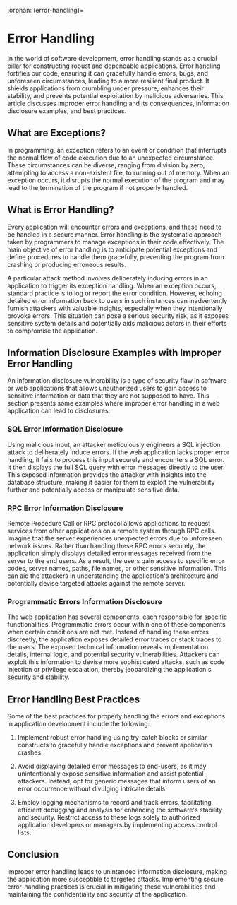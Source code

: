 :orphan:
(error-handling)=

# Error Handling

In the world of software development, error handling stands as a crucial pillar for constructing robust and dependable applications. Error handling fortifies our code, ensuring it can gracefully handle errors, bugs, and unforeseen circumstances, leading to a more resilient final product. It shields applications from crumbling under pressure, enhances their stability, and prevents potential exploitation by malicious adversaries. This article discusses improper error handling and its consequences, information disclosure examples, and best practices.

## What are Exceptions?

In programming, an exception refers to an event or condition that interrupts the normal flow of code execution due to an unexpected circumstance. These circumstances can be diverse, ranging from division by zero, attempting to access a non-existent file, to running out of memory. When an exception occurs, it disrupts the normal execution of the program and may lead to the termination of the program if not properly handled.

## What is Error Handling?

Every application will encounter errors and exceptions, and these need to be handled in a secure manner. Error handling is the systematic approach taken by programmers to manage exceptions in their code effectively. The main objective of error handling is to anticipate potential exceptions and define procedures to handle them gracefully, preventing the program from crashing or producing erroneous results.

A particular attack method involves deliberately inducing errors in an application to trigger its exception handling. When an exception occurs, standard practice is to log or report the error condition. However, echoing detailed error information back to users in such instances can inadvertently furnish attackers with valuable insights, especially when they intentionally provoke errors. This situation can pose a serious security risk, as it exposes sensitive system details and potentially aids malicious actors in their efforts to compromise the application.

## Information Disclosure Examples with Improper Error Handling

An information disclosure vulnerability is a type of security flaw in software or web applications that allows unauthorized users to gain access to sensitive information or data that they are not supposed to have. This section presents some examples where improper error handling in a web application can lead to disclosures.

### SQL Error Information Disclosure

Using malicious input, an attacker meticulously engineers a SQL injection attack to deliberately induce errors. If the web application lacks proper error handling, it fails to process this input securely and encounters a SQL error. It then displays the full SQL query with error messages directly to the user. This exposed information provides the attacker with insights into the database structure, making it easier for them to exploit the vulnerability further and potentially access or manipulate sensitive data.

### RPC Error Information Disclosure

Remote Procedure Call or RPC protocol allows applications to request services from other applications on a remote system through RPC calls. Imagine that the server experiences unexpected errors due to unforeseen network issues. Rather than handling these RPC errors securely, the application simply displays detailed error messages received from the server to the end users. As a result, the users gain access to specific error codes, server names, paths, file names, or other sensitive information. This can aid the attackers in understanding the application's architecture and potentially devise targeted attacks against the remote server.

### Programmatic Errors Information Disclosure

The web application has several components, each responsible for specific functionalities. Programmatic errors occur within one of these components when certain conditions are not met. Instead of handling these errors discreetly, the application exposes detailed error traces or stack traces to the users. The exposed technical information reveals implementation details, internal logic, and potential security vulnerabilities. Attackers can exploit this information to devise more sophisticated attacks, such as code injection or privilege escalation, thereby jeopardizing the application's security and stability.

## Error Handling Best Practices

Some of the best practices for properly handling the errors and exceptions in application development include the following:

1. Implement robust error handling using try-catch blocks or similar constructs to gracefully handle exceptions and prevent application crashes.

2. Avoid displaying detailed error messages to end-users, as it may unintentionally expose sensitive information and assist potential attackers. Instead, opt for generic messages that inform users of an error occurrence without divulging intricate details. 

3. Employ logging mechanisms to record and track errors, facilitating efficient debugging and analysis for enhancing the software's stability and security. Restrict access to these logs solely to authorized application developers or managers by implementing access control lists.

## Conclusion

Improper error handling leads to unintended information disclosure, making the application more susceptible to targeted attacks. Implementing secure error-handling practices is crucial in mitigating these vulnerabilities and maintaining the confidentiality and security of the application.